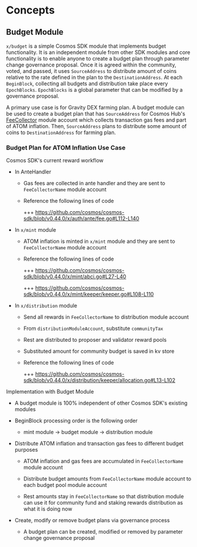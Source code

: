 <!-- order: 1 -->

# Concepts

## Budget Module

`x/budget` is a simple Cosmos SDK module that implements budget functionality. It is an independent module from other SDK modules and core functionality is to enable anyone to create a budget plan through parameter change governance proposal. Once it is agreed within the community, voted, and passed, it uses `SourceAddress` to distribute amount of coins relative to the rate defined in the plan to the `DestinationAddress`. At each `BeginBlock`, collecting all budgets and distribution take place every `EpochBlocks`. `EpochBlocks` is a global parameter that can be modified by a governance proposal.

A primary use case is for Gravity DEX farming plan. A budget module can be used to create a budget plan that has `SourceAddress` for Cosmos Hub's [FeeCollector](https://github.com/cosmos/cosmos-sdk/blob/v0.44.0/x/auth/types/keys.go#L15) module account which collects transaction gas fees and part of ATOM inflation. Then, `SourceAddress` plans to distribute some amount of coins to `DestinationAddress` for farming plan.

### Budget Plan for ATOM Inflation Use Case

Cosmos SDK's current reward workflow

- In AnteHandler

    - Gas fees are collected in ante handler and they are sent to `FeeCollectorName` module account

    - Reference the following lines of code

      +++ https://github.com/cosmos/cosmos-sdk/blob/v0.44.0/x/auth/ante/fee.go#L112-L140

- In `x/mint` module

  - ATOM inflation is minted in `x/mint` module and they are sent to `FeeCollectorName` module account

  - Reference the following lines of code

    +++ https://github.com/cosmos/cosmos-sdk/blob/v0.44.0/x/mint/abci.go#L27-L40

    +++ https://github.com/cosmos/cosmos-sdk/blob/v0.44.0/x/mint/keeper/keeper.go#L108-L110

- In `x/distribution` module

  - Send all rewards in `FeeCollectorName` to distribution module account
  
  - From `distributionModuleAccount`, substitute `communityTax`

  - Rest are distributed to proposer and validator reward pools

  - Substituted amount for community budget is saved in kv store

  - Reference the following lines of code

    +++ https://github.com/cosmos/cosmos-sdk/blob/v0.44.0/x/distribution/keeper/allocation.go#L13-L102

Implementation with Budget Module

  - A budget module is 100% independent of other Cosmos SDK's existing modules

  - BeginBlock processing order is the following order

      - mint module → budget module → distribution module

  - Distribute ATOM inflation and transaction gas fees to different budget purposes

    - ATOM inflation and gas fees are accumulated in `FeeCollectorName` module account

    - Distribute budget amounts from `FeeCollectorName` module account to each budget pool module account

    - Rest amounts stay in `FeeCollectorName` so that distribution module can use it for community fund and staking rewards distribution as what it is doing now

  - Create, modify or remove budget plans via governance process
    - A budget plan can be created, modified or removed by parameter change governance proposal
